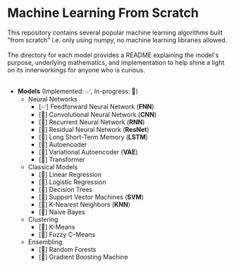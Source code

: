 # Machine Learning From Scratch
This repository contains several popular machine learning algorithms built "from scratch" i.e. only using numpy, no machine learning libraries allowed.
<br><br>
The directory for each model provides a README explaining the model's purpose, underlying mathematics, and implementation to help shine a light on its innerworkings for anyone who is curious.
<br><br>
* **Models** (Implemented: ✅, In-progress: 🚧)
  * Neural Networks
    * [✅] Feedforward Neural Network (**FNN**)
    * [🚧] Convolutional Neural Network (**CNN**)
    * [🚧] Recurrent Neural Network (**RNN**)
    * [🚧] Residual Neural Network (**ResNet**)
    * [🚧] Long Short-Term Memory (**LSTM**)
    * [🚧] Autoencoder
    * [🚧] Variational Autoencoder (**VAE**)
    * [🚧] Transformer
  * Classical Models
    * [🚧] Linear Regression
    * [🚧] Logistic Regression
    * [🚧] Decision Trees
    * [🚧] Support Vector Machines (**SVM**)
    * [🚧] K-Nearest Neighbors (**KNN**)
    * [🚧] Naive Bayes
  * Clustering
    * [🚧] K-Means
    * [🚧] Fuzzy C-Means
  * Ensembling
    * [🚧] Random Forests
    * [🚧] Gradient Boosting Machine




